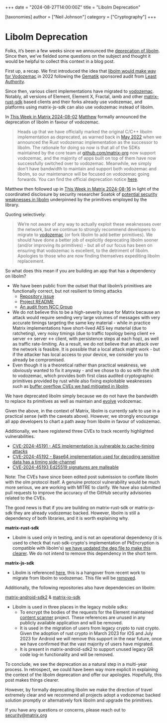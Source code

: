 +++
date = "2024-08-27T14:00:00Z"
title = "Libolm Deprecation"

[taxonomies]
author = ["Neil Johnson"]
category = ["Cryptography"]
+++

# Libolm Deprecation

Folks, it’s been a few weeks since we announced the [deprecation of libolm](https://gitlab.matrix.org/matrix-org/olm/-/blob/master/README.md?ref\_type=heads\#important-libolm-is-now-deprecated). Since then, we’ve fielded some questions on the subject and thought it would be helpful to collect this context in a blog post.

First up, a recap. We first introduced the idea that [libolm would make way for Vodozemac](https://matrix.org/blog/2022/05/16/independent-public-audit-of-vodozemac-a-native-rust-reference-implementation-of-matrix-end-to-end-encryption/) in 2022 following the [Gematik](https://www.gematik.de/) sponsored audit from [Least Authority](https://leastauthority.com/).

Since then, various client implementations have migrated to [vodozemac](https://github.com/matrix-org/vodozemac). Notably, all versions of Element, Element X, Fractal, iamb and other [matrix-rust-sdk](https://github.com/matrix-org/matrix-rust-sdk) based clients and their forks already use vodozemac, and platforms using matrix-js-sdk can also use vodozemac instead of libolm.

In [This Week in Matrix 2024-08-02](https://matrix.org/blog/2024/08/02/this-week-in-matrix-2024-08-02/\#vodozemac-website) [Matthew](https://matrix.to/#/@matthew:matrix.org) formally announced the deprecation of libolm in favour of vodozemac.

> Heads up that we have officially marked the original C/C++ libolm implementation as deprecated, as warned back in [May 2022](https://matrix.org/blog/2022/05/16/independent-public-audit-of-vodozemac-a-native-rust-reference-implementation-of-matrix-end-to-end-encryption/) when we announced the Rust vodozemac implementation as the successor to libolm. The rationale for doing so now is that all of the SDKs maintained by the core team at [github.com/matrix-org](https://github.com/matrix-org) now support vodozemac, and the majority of apps built on top of them have now successfully switched over to vodozemac. Meanwhile, we simply don't have bandwidth to maintain and support both vodozemac and libolm, so our maintenance will be focused on vodozemac going forwards. You can find the official deprecation notice [here](https://gitlab.matrix.org/matrix-org/olm/-/blob/master/README.md?ref\_type=heads\#important-libolm-is-now-deprecated).

Matthew then followed up in [This Week in Matrix 2024-08-16](https://matrix.org/blog/2024/08/16/this-week-in-matrix-2024-08-16/\#dept-of-encryption-closed-lock-with-key) in light of the coordinated disclosure by security researcher Soatok of [potential security weaknesses in libolm](https://soatok.blog/2024/08/14/security-issues-in-matrixs-olm-library/) underpinned by the primitives employed by the library.

Quoting selectively:

> We’re not aware of any way to actually exploit these weaknesses over the network, but we continue to strongly recommend developers to migrate to [vodozemac](https://github.com/matrix-org/vodozemac) (or fork libolm to add better primitives). We should have done a better job of explicitly deprecating libolm sooner (and/or improving its primitives) \- but all of our focus has been on ensuring that vodozemac is excellent, to the detriment of libolm. Apologies to those who are now finding themselves expediting libolm replacement.

So what does this mean if you are building an app that has a dependency on libolm?

* We have been public from the outset that that libolm’s primitives are functionally correct, but not resilient to timing attacks
  * [Repository issue](https://github.com/matrix-org/olm/issues/3)
  * [Project README](https://gitlab.matrix.org/matrix-org/olm/-/blob/master/lib/crypto-algorithms/README.md)
  * [An audit from NCC Group](https://matrix.org/blog/2016/11/21/matrix-s-olm-end-to-end-encryption-security-assessment-released-and-implemented-cross-platform-on-riot-at-last/)
* We do not believe this to be a high-severity issue for Matrix because an attack would require sending very large volumes of messages with very accurate timings targeting the same key material \- while in practice Matrix implementations have short-lived AES key material (due to ratcheting), very noisy timings (due to traffic topology being client ↔ server ↔ server ↔ client, with persistence steps at each hop), as well as traffic rate-limiting. As a result, we do not believe that an attack over the network is feasible. It is possible that a local attack might work \- but if the attacker has local access to your device, we consider you to already be compromised.
* Even though it is a theoretical rather than practical weakness, we obviously wanted to fix it anyway \- and we chose to do so with the shift to vodozemac, which provides both first class audited cryptographic primitives provided by rust while also fixing exploitable weaknesses such as [buffer overflow CVEs we had mitigated in libolm](https://matrix.org/blog/2021/12/13/disclosure-buffer-overflow-in-libolm-and-matrix-js-sdk/).

We have deprecated libolm simply because we do not have the bandwidth to replace its primitives as well as maintain and [evolve](https://github.com/matrix-org/vodozemac/pull/171) vodozemac.

Given the above, in the context of Matrix, libolm is currently safe to use in a practical sense (with the caveats above). However, we strongly encourage all app developers to chart a path away from libolm in favour of vodozemac.

Additionally, we have registered three CVEs to track recently highlighted vulnerabilities.

* [CVE-2024-45191 \- AES implementation is vulnerable to cache-timing attacks](https://nvd.nist.gov/vuln/detail/CVE-2024-45191)
* [CVE-2024-45192 \- Base64 implementation used for decoding sensitive data has a timing side-channel](https://nvd.nist.gov/vuln/detail/CVE-2024-45192)
* [CVE-2024-45193 Ed25519 signatures are malleable](https://nvd.nist.gov/vuln/detail/CVE-2024-45193)

Note: The CVEs have since been edited post submission to conflate libolm with the olm protocol itself. A genuine protocol vulnerability would be much more serious, we are working with MITRE to clarify. We have also submitted pull requests to improve the accuracy of the GitHub security advisories related to the CVEs.

The good news is that if you are building on matrix-rust-sdk or matrix-js-sdk they are already vodozemac backed. However, libolm is still a dependency of both libraries, and it is worth explaining why.

**matrix-rust-sdk**

* Libolm is used only in testing, and is not an operational dependency (it is used to check that rust-sdk-crypto's implementation of PkEncryption is compatible with libolm's) [we have updated the dep file to make this clearer](https://github.com/matrix-org/matrix-rust-sdk/pull/3860/files). We do not intend to remove this dependency in the short term.

**matrix-js-sdk**

* Libolm is referenced [here](https://github.com/matrix-org/matrix-js-sdk/blob/c408c0d1d517eeac98c7ee11d99a6a8a874ecda5/src/crypto/backup.ts\#L666), this is a hangover from recent work to migrate from libolm to vodozemac. This file will be [removed](https://github.com/element-hq/element-web/issues/26922).

Additionally, the following repositories also have dependencies on libolm:

[matrix-android-sdk2](https://github.com/matrix-org/matrix-android-sdk2) & [matrix-io-sdk](https://github.com/matrix-org/matrix-ios-sdk)

* Libolm is used in three places in the legacy mobile sdks:
  * To encrypt the bodies of the requests for the Element maintained [content scanner](https://github.com/element-hq/matrix-content-scanner-python) project. These references are unused in any publicly available application and will be removed.
  * It is used in the migration of users from legacy crypto to rust crypto. Given the adoption of rust crypto in March 2023 for iOS and July 2023 for Android we will remove this support in the near future, once we have confirmed that the vast majority of users have migrated.
  * It is present in matrix-android-sdk2 to support unused legacy QR code log-in functionality and will be removed.


To conclude, we see the deprecation as a natural step in a multi-year process. In retrospect, we could have been way more explicit in explaining the context of the libolm deprecation and offer our apologies. Hopefully, this post makes things clearer.

However, by formally deprecating libolm we make the direction of travel extremely clear and we recommend all projects adopt a vodozemac backed solution promptly or alternatively fork libolm and upgrade the primitives.

If you have any questions or concerns, please reach out to security@matrix.org
